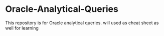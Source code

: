 # Oracle-Analytical-Queries
This repository is for Oracle analytical queries. will used as cheat sheet as well for learning

